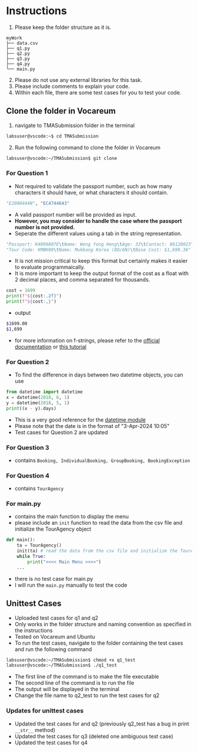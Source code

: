 # Instructions
1. Please keep the folder structure as it is.
```
myWork
├── data.csv
├── q1.py
├── q2.py
├── q3.py
├── q4.py
└── main.py
```
2. Please do not use any external libraries for this task.
3. Please include comments to explain your code.
4. Within each file, there are some test cases for you to test your code. 

## Clone the folder in Vocareum
1. navigate to TMASubmission folder in the terminal
```bash
labsuser@vscode:~$ cd TMASubmission
```
2. Run the following command to clone the folder in Vocareum
```bash
labsuser@vscode:~/TMASubmission$ git clone 
```
### For Question 1
- Not required to validate the passport number, such as how many characters it should have, or what characters it should contain.
```python
"E2000444N", "EC4744643"
```
- A valid passport number will be provided as input.
- **However, you may consider to handle the case where the passport number is not provided.**
- Seperate the different values using a tab in the string representation. 
```python
"Passport: K4096807E\tName: Wong Yong Heng\tAge: 33\tContact: 88120023"
"Tour Code: KMBK08\tName: Mukbang Korea (8D/6N)\tBase Cost: $1,699.36"
```
- It is not mission critical to keep this format but certainly makes it easier to evaluate programmaically.
- It is more important to keep the output format of the cost as a float with 2 decimal places, and comma separated for thousands.
```python
cost = 1699
print(f"${cost:.2f}")
print(f"${cost:,}")
```
- output
```bash
$1699.00
$1,699
```
- for more information on f-strings, please refer to the [official documentation](https://docs.python.org/3/tutorial/inputoutput.html) or [this tutorial](https://www.w3schools.com/python/ref_string_format.asp)

### For Question 2
- To find the difference in days between two datetime objects, you can use
```python
from datetime import datetime
x = datetime(2018, 6, 1)
y = datetime(2018, 5, 1)
print((x - y).days)
```
- This is a very good reference for the [datetime module](https://www.w3schools.com/python/python_datetime.asp)
- Please note that the date is in the format of "3-Apr-2024 10:05"
- Test cases for Question 2 are updated

### For Question 3
- contains `Booking, IndividualBooking, GroupBooking, BookingException`
### For Question 4
- contains `TourAgency`
### For main.py
- contains the main function to display the menu
- please include an `init` function to read the data from the csv file and initialize the TourAgency object
```python
def main():
    ta = TourAgency()    
    init(ta) # read the data from the csv file and initialize the TourAgency object
    while True:
        print("<<<< Main Menu >>>>")
    ...
```
- there is no test case for main.py
- I will run the `main.py` manually to test the code
## Unittest Cases
- Uploaded test cases for q1 and q2
- Only works in the folder structure and naming convention as specified in the instructions
- Tested on Vocareum and Ubuntu
- To run the test cases, navigate to the folder containing the test cases and run the following command
```bash
labsuser@vscode:~/TMASubmission$ chmod +x q1_test
labsuser@vscode:~/TMASubmission$ ./q1_test
```
- The first line of the command is to make the file executable
- The second line of the command is to run the file
- The output will be displayed in the terminal
- Change the file name to q2_test to run the test cases for q2
### Updates for unittest cases
- Updated the test cases for and q2 (previously q2_test has a bug in print `__str__` method)
- Updated the test cases for q3 (deleted one ambiguous test case) 
- Updated the test cases for q4


